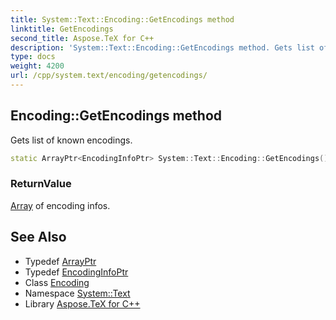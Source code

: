 ```yaml
---
title: System::Text::Encoding::GetEncodings method
linktitle: GetEncodings
second_title: Aspose.TeX for C++
description: 'System::Text::Encoding::GetEncodings method. Gets list of known encodings in C++.'
type: docs
weight: 4200
url: /cpp/system.text/encoding/getencodings/
---
```

## Encoding::GetEncodings method


Gets list of known encodings.

```cpp
static ArrayPtr<EncodingInfoPtr> System::Text::Encoding::GetEncodings()
```


### ReturnValue

[Array](../../../system/array/) of encoding infos.

## See Also

* Typedef [ArrayPtr](../../../system/arrayptr/)
* Typedef [EncodingInfoPtr](../../../system/encodinginfoptr/)
* Class [Encoding](../)
* Namespace [System::Text](../../)
* Library [Aspose.TeX for C++](../../../)
